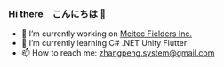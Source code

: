 ### Hi there　こんにちは 👋

<!-- Introduction -->

- 🔭 I’m currently working on [Meitec Fielders Inc.](https://www.m-fielders.co.jp/)
- 🌱 I’m currently learning C# .NET Unity Flutter
- 📫 How to reach me: zhangpeng.system@gmail.com
